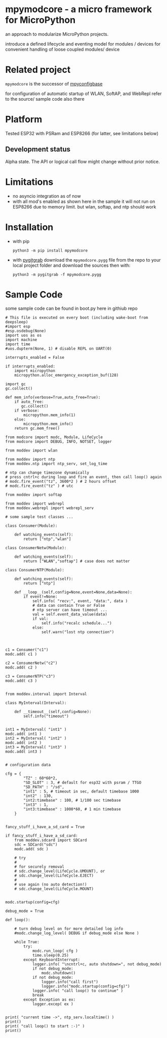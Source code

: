 
# mpymodcore - a micro framework for MicroPython

an approach to modularize MicroPython projects.

introduce a defined lifecycle and eventing model
for modules / devices for convenient handling
of loose coupled modules/ device

# Related project

`mpymodcore` is the successor of [mpyconfigbase](https://github.com/kr-g/mpyconfigbase)

for configuration of automatic startup of WLAN, SoftAP, and WebRepl refer to the 
source/ sample code also there


# Platform

Tested ESP32 with PSRam and ESP8266 (for latter, see limitations below)

## Development status

Alpha state.
The API or logical call flow might change without prior notice.


# Limitations

- no asyncio integration as of now
- with all mod's enabled as shown here in the sample
 it will not run on ESP8266 due to memory limit.
 but wlan, softap, and ntp should work 

# Installation

- with pip

    `python3 -m pip install mpymodcore`
 
- with [pygitgrab](https://github.com/kr-g/pygitgrab)
 download the `mpymodcore.pygg` file from the repo to your local project folder
 and download the sources then with:

    `python3 -m pygitgrab -f mpymodcore.pygg`
 
 
# Sample Code

some sample code can be found in boot.py here in githiub repo


    # This file is executed on every boot (including wake-boot from deepsleep)
    #import esp
    #esp.osdebug(None)
    import uos as os
    import machine
    import time
    #uos.dupterm(None, 1) # disable REPL on UART(0)

    interrupts_enabled = False

    if interrupts_enabled:
        import micropython
        micropython.alloc_emergency_exception_buf(128)

    import gc
    gc.collect() 

    def mem_info(verbose=True,auto_free=True):
        if auto_free:
           gc.collect()
        if verbose:
            micropython.mem_info(1)
        else:
            micropython.mem_info()
        return gc.mem_free()

    from modcore import modc, Module, LifeCycle
    from modcore import DEBUG, INFO, NOTSET, logger

    from moddev import wlan

    from moddev import ntp
    from moddev.ntp import ntp_serv, set_log_time

    # ntp can change timezone dynamically
    # press cntrl+c during loop and fire an event, then call loop() again
    # modc.fire_event("tz", 3600*2 ) # 2 hours offset
    # modc.fire_event("tz" ) # utc

    from moddev import softap

    from moddev import webrepl
    from moddev.webrepl import webrepl_serv

    # some sample test classes ...

    class Consumer(Module):
            
        def watching_events(self):
            return ["ntp","wlan"]

    class ConsumerNetw(Module):
            
        def watching_events(self):
            return ["WLAN","softap"] # case does not matter

    class ConsumerNTP(Module):
            
        def watching_events(self):
            return ["ntp"]
        
        def __loop__(self,config=None,event=None,data=None):
            if event!=None:
                self.info( "recv:", event, "data:", data )
                # data can contain True or False
                # ntp server can have timeout ...
                val = self.event_data_value(data)
                if val:
                    self.info("recalc schedule...")
                else:
                    self.warn("lost ntp connection")
                
        

    c1 = Consumer("c1")
    modc.add( c1 )

    c2 = ConsumerNetw("c2")
    modc.add( c2 )

    c3 = ConsumerNTP("c3")
    modc.add( c3 )


    from moddev.interval import Interval

    class MyInterval(Interval):
        
        def __timeout__(self,config=None):
            self.info("timeout")
        

    int1 = MyInterval( "int1" )
    modc.add( int1 )
    int2 = MyInterval( "int2" )
    modc.add( int2 )
    int3 = MyInterval( "int3" )
    modc.add( int3 )


    # configuration data

    cfg = {
            "TZ" : 60*60*2,
            "SD_SLOT" : 3, # default for esp32 with psram / TTGO
            "SD_PATH" : "/sd",
            "int1" : 5, # timeout in sec, default timebase 1000
            "int2" : 130,
            "int2:timebase" : 100, # 1/100 sec timebase
            "int3" : 1,
            "int3:timebase" : 1000*60, # 1 min timebase
        }


    fancy_stuff_i_have_a_sd_card = True

    if fancy_stuff_i_have_a_sd_card:
        from moddev.sdcard import SDCard
        sdc = SDCard("sdc")
        modc.add( sdc )
        
        # try
        #
        # for securely removal
        # sdc.change_level(LifeCycle.UMOUNT), or
        # sdc.change_level(LifeCycle.EJECT)
        #
        # use again (no auto detection!)
        # sdc.change_level(LifeCycle.MOUNT)
        

    modc.startup(config=cfg)

    debug_mode = True

    def loop():    

        # turn debug level on for more detailed log info
        #modc.change_log_level( DEBUG if debug_mode else None )

        while True:
            try:
                modc.run_loop( cfg )
                time.sleep(0.25)
            except KeyboardInterrupt:
                logger.info( "\ncntrl+c, auto shutdown=", not debug_mode)
                if not debug_mode:
                    modc.shutdown()                
                if not debug_mode:
                    logger.info("call first")
                    logger.info("modc.startup(config=cfg)")
                logger.info( "call loop() to continue" )
                break
            except Exception as ex:
                logger.excep( ex )


    print( "current time ->", ntp_serv.localtime() )
    print()
    print( "call loop() to start :-)" )
    print()



